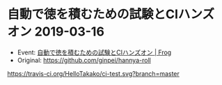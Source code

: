 # 自動で徳を積むための試験とCIハンズオン 2019-03-16

- Event: [自動で徳を積むための試験とCIハンズオン | Frog](https://frogagent.com/event/testtools-ci-workshop/)
- Original: https://github.com/ginpei/hannya-roll

https://travis-ci.org/HelloTakako/ci-test.svg?branch=master
